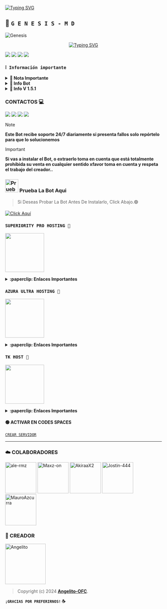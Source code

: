 [![Typing SVG](https://readme-typing-svg.herokuapp.com?font=Rockstar-ExtraBold&color=000000&lines=Versión+Actual+1.5.1;By+Angelito-OFC;Deja+tu+estrellita+al+repositorio)](https://git.io/typing-svg)

## 🤍 **`G E N E S I S - M D`**

![Genesis](https://iili.io/dsSjX07.md.png)
<div align="center">
<a href="https://git.io/typing-svg"><img src="https://readme-typing-svg.demolab.com?font=Oswald&weight=300&size=37&duration=3000&pause=100&color=000000&background=601D6E00&center=true&vCenter=true&repeat=true&random=FALSO&width=660&height=90&lines=Angel-OFC+lanzó+la mejor+versión;De+Genesis Bot - 1.5.1;Con+nuevos+comandos+y+mejoras;GenesisBot-MD+El+Mejor Bot+De+WhatsApp" alt="Typing SVG"/></a>
</div>

<a href="https://api.whatsapp.com/send/?phone=+59897246324&text=Hola 👋 soporte de Génesis Bot &type=phone_number&app_absent=0" target="blank"><img src="https://img.shields.io/badge/Whatsapp-30302f?style=flat&logo=whatsapp" /></a>
 <a href="http://www.instagram.com/usxr_angelito0" target="blank"><img src="https://img.shields.io/badge/Instagram-30302f?style=flat&logo=instagram" /></a>
<a href="https://www.threads.net/@usxr_angelito0" target="blank"><img src="https://img.shields.io/badge/Threads-30302f?style=flat&logo=threads" /></a>
<a href="https://x.com/usxr_angelito0" target="blank"><img src="https://img.shields.io/badge/Twitter-30302f?style=flat&logo=x" /></a>

### **`❕️ Información importante`**

<details>
 <summary><b> 🤍 Nota Importante </b></summary>

* **Este Bot de WhatsApp no ofrece soporte oficial para su uso en Termux.** Termux es una aplicación de terminal para Android y, aunque puede ser utilizada para ejecutar diversos programas, **este proyecto no está diseñado ni probado específicamente para funcionar en Termux**. Por lo tanto, **no garantizamos compatibilidad ni soporte técnico en este entorno**.

</details>

<details>
 <summary><b> 🤍 Info Bot</b></summary>

*Este Bot recibe soporte 24/7 diariamente si presenta fallos solo repórtelo para que lo solucionemos\n\nSi vas a instalar el Bot, o extraerlo toma en cuenta que está totalmente prohibida su venta en cualquier sentido xfavor toma en cuenta y respeta el trabajo del creador...

</details>

<details>
 <summary><b> 🤍 Info V 1.5.1</b></summary>

* 📢 USER DE TERMUX
💥 Para los usuarios que intentan instalar el bot vía la aplicación **`termux`**, tenemos esta noticia.

* 💥 El staff de **`GenesisBot-MD`** da aviso a los usuarios de **`Termux`** que ya no es posible instalar el Bot debido a las actualizaciones y los últimos commits realizados por el equipo del bot

* 💥 como tal más, esto se ah removido del repositorio oficial como tal, aquel usuario que intente instalar, deberá tener en cuenta que ya no se brindará soporte ni ya es instalable.

> 💥 **`Gracias por visitar el repositorio GenesisBot-MD`**

</details>


### CONTACTOS 💻
<p>



<a href="https://api.whatsapp.com/send/?phone=+59897246324&text=Hola 👋 soporte de Génesis Bot &type=phone_number&app_absent=0" target="blank"><img src="https://img.shields.io/badge/Whatsapp-30302f?style=flat&logo=whatsapp" /></a>
 <a href="http://www.instagram.com/usxr_angelito0" target="blank"><img src="https://img.shields.io/badge/Instagram-30302f?style=flat&logo=instagram" /></a>
<a href="https://www.threads.net/@usxr_angelito0" target="blank"><img src="https://img.shields.io/badge/Threads-30302f?style=flat&logo=threads" /></a>
<a href="https://x.com/usxr_angelito0" target="blank"><img src="https://img.shields.io/badge/Twitter-30302f?style=flat&logo=x" /></a>

> [!NOTE]
> **Este Bot recibe soporte 24/7 diariamente si presenta fallos solo repórtelo para que lo solucionemos**


> [!IMPORTANT]
> **Si vas a instalar el Bot, o extraerlo toma en cuenta que está totalmente prohibida su venta en cualquier sentido xfavor toma en cuenta y respeta el trabajo del creador..**

### <img src="https://i.pinimg.com/originals/19/80/6e/19806e91932e6054965fc83b85241270.gif" alt="Prueba La Bot Aqui" width="42" height="42"> Prueba La Bot Aqui

> Si Deseas Probar La Bot Antes De Instalarlo, Click Abajo.🟢

[![Click Aquí](https://img.shields.io/badge/Grupo-Genesis-25D366?style=for-the-badge&logo=whatsapp&logoColor=white)](https://chat.whatsapp.com/EVl0wxlCww74HV3vvZq83a)

### **`SUPERIORITY PRO HOSTING 🤖`**
<a href="https://dash.superiority.pro/login"><img src="https://qu.ax/TiBm.jpg" height="125px"></a>

<details>
 <summary><b>:paperclip: Enlaces Importantes</b></summary>

- **Dashboard:** [`Aquí`](https://store.azuraultra-host.pro)
- **Grupo - Soporte:** [`Aquí`](https://chat.whatsapp.com/LbjpDV0KmZ48iHFSy6n1Gz)
- **Canal - Oficial:** [`Aquí`](https://whatsapp.com/channel/0029VaoRzN0KmCPMFNe3TD1b)

</details>

### **`AZURA ULTRA HOSTING 👾`**
<a href="https://store.azuraultra-host.pro/login"><img src="https://qu.ax/lgUn.jpg" height="125px"></a>

<details>
 <summary><b>:paperclip: Enlaces Importantes</b></summary>

- **Dashboard:** [`Aquí`](https://control.azuraultra-host.pro/)
- **Panel:** [`Aquí`](https://control.azuraultra-host.pro/)
- **Canal de WhatsApp:** [`Aquí`](https://whatsapp.com/channel/0029VaWABAMG8l5K8K9PAB3v)

<a href="https://store.azuraultra-host.pro/login"><img src="https://i.ibb.co/MS4dCJy/File.jpg" height="200px"></a>

</details>

### **`TK HOST 📲`**
<a href="https://dash.tk-joanhost.com"><img src="https://i.ibb.co/pr8TnWJ/SAVE-20240915-183758.jpg" height="125px"></a>

<details>
 <summary><b>:paperclip: Enlaces Importantes</b></summary>

- **Dashboard:** [`Aquí`](https://dash.tk-joanhost.com)
- **Panel:** [`Aquí`](https://panel.tk-joanhost.com)
- **Canal de WhatsApp:** [`Aquí`](https://whatsapp.com/channel/0029VaoZXbk6RGJNYQVP8r27)

</details>



#### 🟢 ACTIVAR EN CODES SPACES 
[`CREAR SERVIDOR`](https://github.com/codespaces/new?skip_quickstart=true&machine=basicLinux32gb&repo=OfcDiego/YaemoriBot-MD&ref=main&geo=UsEast)

---

### ☁️ COLABORADORES

<a href="https://github.com/ale-rmz"><img src="https://github.com/ale-rmz.png" width="100" height="100" alt="ale-rmz"/></a>
<a href="https://github.com/Maxz-on"><img src="https://github.com/Maxz-on.png" width="100" height="100" alt="Maxz-on"/></a>
<a href="https://github.com/AkiraaX2"><img src="https://github.com/AkiraaX2.png" width="100" height="100" alt="AkiraaX2"/></a>
<a href="https://github.com/Jostin-444"><img src="https://github.com/Jostin-444.png" width="100" height="100" alt="Jostin-444"/></a>
<a href="https://github.com/MauroAzcurra"><img src="https://github.com/MauroAzcurra.png" width="100" height="100" alt="MauroAzcurra"/></a>

### 🤍 CREADOR 
<a
href="https://github.com/Angelito-OFC"><img src="https://github.com/Angelito-OFC.png" width="130" height="130" alt="Angelito"/></a>

> Copyright (c) 2024 **[Angelito-OFC](https://whatsapp.com/channel/0029VaJxgcB0bIdvuOwKTM2Y)**.

**`¡GRACIAS POR PREFERIRNOS!` ☕**
